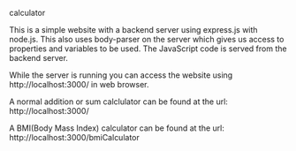 calculator

This is a simple website with a backend server using express.js with node.js. This also uses body-parser on the server which gives us access to properties and variables to be used. The JavaScript code is served from the backend server.

While the server is running you can access the website using http://localhost:3000/ in web browser.

A normal addition or sum calclulator can be found at the url: http://localhost:3000/

A BMI(Body Mass Index) calculator can be found at the url: http://localhost:3000/bmiCalculator

